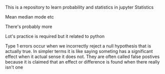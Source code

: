 This is a repository to learn probability and statistics in jupyter
Statistics 

Mean median mode etc

There's probably more

Lot's practice is required but it related to python <br>

Type 1 errors occur when we incorrectly reject a null hypothesis that is actually true. In simpler terms it is like saying someting has a significant effect when it actual sense it does not. They are often called false postives because it is claimed that an effect or difference is found when there really isn't one
